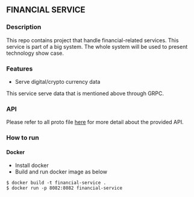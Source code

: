 ## FINANCIAL SERVICE

### Description
This repo contains project that handle financial-related services. 
This service is part of a big system. 
The whole system will be used to present technology show case.

### Features
- Serve digital/crypto currency data

This service serve data that is mentioned above through GRPC.

### API
Please refer to all proto file [here](proto) for more detail about the provided API.

### How to run
#### Docker
- Install docker
- Build and run docker image as below
```shell script
$ docker build -t financial-service .
$ docker run -p 8082:8082 financial-service
```
